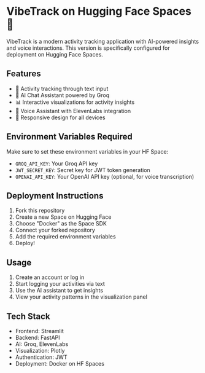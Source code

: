 # VibeTrack on Hugging Face Spaces 🎯

VibeTrack is a modern activity tracking application with AI-powered insights and voice interactions. This version is specifically configured for deployment on Hugging Face Spaces.

## Features

- 📝 Activity tracking through text input
- 🤖 AI Chat Assistant powered by Groq
- 📊 Interactive visualizations for activity insights
- 👵 Voice Assistant with ElevenLabs integration
- 📱 Responsive design for all devices

## Environment Variables Required

Make sure to set these environment variables in your HF Space:

- `GROQ_API_KEY`: Your Groq API key
- `JWT_SECRET_KEY`: Secret key for JWT token generation
- `OPENAI_API_KEY`: Your OpenAI API key (optional, for voice transcription)

## Deployment Instructions

1. Fork this repository
2. Create a new Space on Hugging Face
3. Choose "Docker" as the Space SDK
4. Connect your forked repository
5. Add the required environment variables
6. Deploy!

## Usage

1. Create an account or log in
2. Start logging your activities via text
3. Use the AI assistant to get insights
4. View your activity patterns in the visualization panel

## Tech Stack

- Frontend: Streamlit
- Backend: FastAPI
- AI: Groq, ElevenLabs
- Visualization: Plotly
- Authentication: JWT
- Deployment: Docker on HF Spaces 